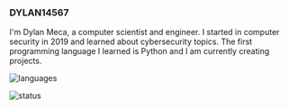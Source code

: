 ### DYLAN14567

I'm Dylan Meca, a computer scientist and engineer. 
I started in computer security in 2019 and learned about cybersecurity topics. 
The first programming language I learned is Python and I am currently creating projects.

![languages](https://github-readme-stats.vercel.app/api/top-langs/?username=dylan14567&layout=compact)

![status](https://github-readme-stats.vercel.app/api?username=dylan14567)
